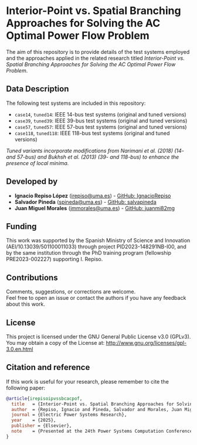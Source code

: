 # Interior-Point vs. Spatial Branching Approaches for Solving the AC Optimal Power Flow Problem

The aim of this repository is to provide details of the test systems employed and the approaches applied in the related research titled *Interior-Point vs. Spatial Branching Approaches for Solving the AC Optimal Power Flow Problem*.

## Data Description

The following test systems are included in this repository:
* `case14`, `tuned14`: IEEE 14-bus test systems (original and tuned versions)
* `case39`, `tuned39`: IEEE 39-bus test systems (original and tuned versions)
* `case57`, `tuned57`: IEEE 57-bus test systems (original and tuned versions)
* `case118`, `tuned118`: IEEE 118-bus test systems (original and tuned versions)

*Tuned variants incorporate modifications from Narimani et al. (2018) (14- and 57-bus) and Bukhsh et al. (2013) (39- and 118-bus) to enhance the presence of local minima.*

## Developed by

* **Ignacio Repiso López** ([irepiso@uma.es](mailto:irepiso@uma.es)) - [GitHub: IgnacioRepiso](https://github.com/IgnacioRepiso)  
* **Salvador Pineda** ([spineda@uma.es](mailto:spineda@uma.es)) - [GitHub: salvapineda](https://salvapineda.github.io/)  
* **Juan Miguel Morales** ([jmmorales@uma.es](mailto:juan.morales@uma.es)) - [GitHub: juanmi82mg](https://juanmi82mg.github.io/)

## Funding

This work was supported by the Spanish Ministry of Science and Innovation (AEI/10.13039/501100011033) through project PID2023-148291NB-I00, and by the same institution through the PhD training program (fellowship PRE2023-002227) supporting I. Repiso.

## Contributions

Comments, suggestions, or corrections are welcome.  
Feel free to open an issue or contact the authors if you have any feedback about this work.

## License

This project is licensed under the GNU General Public License v3.0 (GPLv3).  
You may obtain a copy of the License at: <http://www.gnu.org/licenses/gpl-3.0.en.html>

## Citation and reference

If this work is useful for your research, please remember to cite the following paper:

```bibtex
@article{irepisoipvssbcacpof,
  title   = {Interior-Point vs. Spatial Branching Approaches for Solving the AC Optimal Power Flow Problem},
  author  = {Repiso, Ignacio and Pineda, Salvador and Morales, Juan Miguel},
  journal = {Electric Power Systems Research},
  year    = {2025},
  publisher = {Elsevier},
  note    = {Presented at the 24th Power Systems Computation Conference (Limassol, Cyprus)}
}
